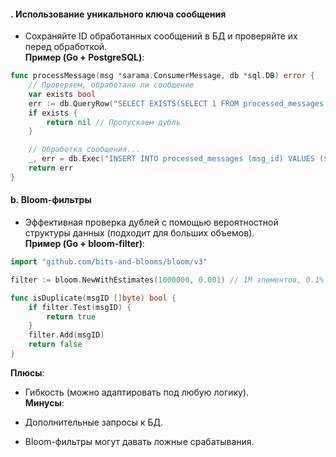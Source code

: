 #### . **Использование уникального ключа сообщения**

- Сохраняйте ID обработанных сообщений в БД и проверяйте их перед обработкой.  
    **Пример (Go + PostgreSQL)**:
```go
func processMessage(msg *sarama.ConsumerMessage, db *sql.DB) error {
    // Проверяем, обработано ли сообщение
    var exists bool
    err := db.QueryRow("SELECT EXISTS(SELECT 1 FROM processed_messages WHERE msg_id = $1)", msg.Key).Scan(&exists)
    if exists {
        return nil // Пропускаем дубль
    }

    // Обработка сообщения...
    _, err = db.Exec("INSERT INTO processed_messages (msg_id) VALUES ($1)", msg.Key)
    return err
}
```

#### b. **Bloom-фильтры**

- Эффективная проверка дублей с помощью вероятностной структуры данных (подходит для больших объемов).  
    **Пример (Go + bloom-filter)**:

```go
import "github.com/bits-and-blooms/bloom/v3"

filter := bloom.NewWithEstimates(1000000, 0.001) // 1M элементов, 0.1% ошибок

func isDuplicate(msgID []byte) bool {
    if filter.Test(msgID) {
        return true
    }
    filter.Add(msgID)
    return false
}
```


**Плюсы**:

- Гибкость (можно адаптировать под любую логику).  
    **Минусы**:
    
- Дополнительные запросы к БД.
    
- Bloom-фильтры могут давать ложные срабатывания.